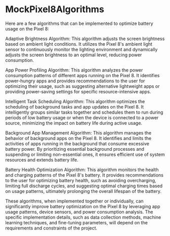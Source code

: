 # MockPixel8Algorithms


Here are a few algorithms that can be implemented to optimize battery usage on the Pixel 8:

Adaptive Brightness Algorithm:
This algorithm adjusts the screen brightness based on ambient light conditions. It utilizes the Pixel 8's ambient light sensor to continuously monitor the lighting environment and dynamically adjusts the screen brightness to an optimal level, reducing power consumption.

App Power Profiling Algorithm:
This algorithm analyzes the power consumption patterns of different apps running on the Pixel 8. It identifies power-hungry apps and provides recommendations to the user for optimizing their usage, such as suggesting alternative lightweight apps or providing power-saving settings for specific resource-intensive apps.

Intelligent Task Scheduling Algorithm:
This algorithm optimizes the scheduling of background tasks and app updates on the Pixel 8. It intelligently groups similar tasks together and schedules them to run during periods of low battery usage or when the device is connected to a power source, minimizing the impact on battery life during active usage.

Background App Management Algorithm:
This algorithm manages the behavior of background apps on the Pixel 8. It identifies and limits the activities of apps running in the background that consume excessive battery power. By prioritizing essential background processes and suspending or limiting non-essential ones, it ensures efficient use of system resources and extends battery life.

Battery Health Optimization Algorithm:
This algorithm monitors the health and charging patterns of the Pixel 8's battery. It provides recommendations to the user for optimizing battery health, such as avoiding overcharging, limiting full discharge cycles, and suggesting optimal charging times based on usage patterns, ultimately prolonging the overall lifespan of the battery.

These algorithms, when implemented together or individually, can significantly improve battery optimization on the Pixel 8 by leveraging app usage patterns, device sensors, and power consumption analysis. The specific implementation details, such as data collection methods, machine learning techniques, and fine-tuning parameters, will depend on the requirements and constraints of the project.
